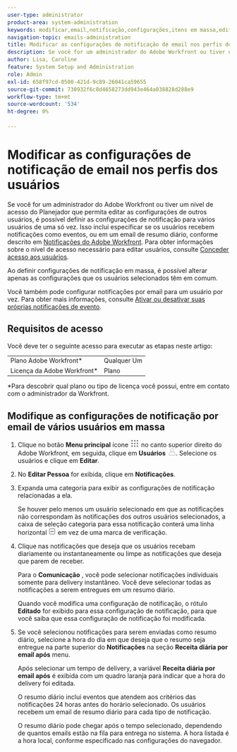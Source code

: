 ```yaml
---
user-type: administrator
product-area: system-administration
keywords: modificar,email,notificação,configurações,itens em massa,editar em massa,configurar,vários,usuários
navigation-topic: emails-administration
title: Modificar as configurações de notificação de email nos perfis dos usuários
description: Se você for um administrador do Adobe Workfront ou tiver um nível de acesso do Planejador que permita editar as configurações de outros usuários, é possível definir as configurações de notificação para vários usuários de uma só vez. Isso inclui especificar se os usuários recebem notificações como eventos, ou em um email de resumo diário, conforme descrito nas notificações do Adobe Workfront. Para obter informações sobre o nível de acesso necessário para editar usuários, consulte Conceder acesso aos usuários.
author: Lisa, Caroline
feature: System Setup and Administration
role: Admin
exl-id: 658f97cd-0500-421d-9c89-26041ca59655
source-git-commit: 730932f6c8d4658273dd943e464a038828d288e9
workflow-type: tm+mt
source-wordcount: '534'
ht-degree: 0%

---
```


# Modificar as configurações de notificação de email nos perfis dos usuários

Se você for um administrador do Adobe Workfront ou tiver um nível de acesso do Planejador que permita editar as configurações de outros usuários, é possível definir as configurações de notificação para vários usuários de uma só vez. Isso inclui especificar se os usuários recebem notificações como eventos, ou em um email de resumo diário, conforme descrito em [Notificações do Adobe Workfront](../../../workfront-basics/using-notifications/wf-notifications.md). Para obter informações sobre o nível de acesso necessário para editar usuários, consulte [Conceder acesso aos usuários](../../../administration-and-setup/add-users/configure-and-grant-access/grant-access-other-users.md).

Ao definir configurações de notificação em massa, é possível alterar apenas as configurações que os usuários selecionados têm em comum.

Você também pode configurar notificações por email para um usuário por vez. Para obter mais informações, consulte [Ativar ou desativar suas próprias notificações de evento](../../../workfront-basics/using-notifications/activate-or-deactivate-your-own-event-notifications.md).

## Requisitos de acesso

Você deve ter o seguinte acesso para executar as etapas neste artigo:

<table style="table-layout:auto"> 
 <col> 
 <col> 
 <tbody> 
  <tr> 
   <td role="rowheader">Plano Adobe Workfront*</td> 
   <td>Qualquer Um</td> 
  </tr> 
  <tr> 
   <td role="rowheader">Licença da Adobe Workfront*</td> 
   <td>Plano</td> 
  </tr> 
 </tbody> 
</table>

&#42;Para descobrir qual plano ou tipo de licença você possui, entre em contato com o administrador da Workfront.

## Modifique as configurações de notificação por email de vários usuários em massa

1. Clique no botão **Menu principal** ícone ![](assets/main-menu-icon.png) no canto superior direito do Adobe Workfront, em seguida, clique em **Usuários** ![](assets/users-icon-in-main-menu.png). Selecione os usuários e clique em **Editar**.
1. No **Editar Pessoa** for exibida, clique em **Notificações**.

1. Expanda uma categoria para exibir as configurações de notificação relacionadas a ela.

   Se houver pelo menos um usuário selecionado em que as notificações não correspondam às notificações dos outros usuários selecionados, a caixa de seleção categoria para essa notificação conterá uma linha horizontal ![](assets/straight-line-instead-of-checkmark.jpg) em vez de uma marca de verificação.

1. Clique nas notificações que deseja que os usuários recebam diariamente ou instantaneamente ou limpe as notificações que deseja que parem de receber.

   Para o **Comunicação** , você pode selecionar notificações individuais somente para delivery instantâneo. Você deve selecionar todas as notificações a serem entregues em um resumo diário.

   Quando você modifica uma configuração de notificação, o rótulo **Editado** for exibido para essa configuração de notificação, para que você saiba que essa configuração de notificação foi modificada.

1. Se você selecionou notificações para serem enviadas como resumo diário, selecione a hora do dia em que deseja que o resumo seja entregue na parte superior do **Notificações** na seção **Receita diária por email após** menu.

   Após selecionar um tempo de delivery, a variável **Receita diária por email após** é exibida com um quadro laranja para indicar que a hora do delivery foi editada.

   O resumo diário inclui eventos que atendem aos critérios das notificações 24 horas antes do horário selecionado. Os usuários recebem um email de resumo diário para cada tipo de notificação.

   O resumo diário pode chegar após o tempo selecionado, dependendo de quantos emails estão na fila para entrega no sistema. A hora listada é a hora local, conforme especificado nas configurações do navegador.
